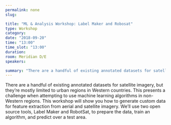 ```yaml
---
permalink: none
slug:

title: "ML & Analysis Workshop: Label Maker and Robosat"
type: Workshop
category:
date: "2018-09-20"
time: "13:00"
time_slot: "13:00"
duration:
room: Meridian D/E
speakers:

summary: "There are a handful of existing annotated datasets for satellite imagery, but they’re mostly limited to urban regions in Western countries. This presents a challenge when attempting to use machine learning algorithms in non-Western regions. This workshop will show you how to generate custom data for feature extraction from aerial and satellite imagery. We’ll use two open source tools, Label Maker and RobotSat, to prepare the data, train an algorithm, and predict over a test area."
---
```

There are a handful of existing annotated datasets for satellite imagery, but they’re mostly limited to urban regions in Western countries. This presents a challenge when attempting to use machine learning algorithms in non-Western regions. This workshop will show you how to generate custom data for feature extraction from aerial and satellite imagery. We’ll use two open source tools, Label Maker and RobotSat, to prepare the data, train an algorithm, and predict over a test area.
